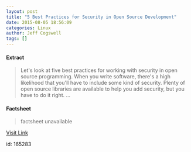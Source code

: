 ```yaml
---
layout: post
title: "5 Best Practices for Security in Open Source Development"
date: 2015-08-05 18:56:09
categories: Linux
author: Jeff Cogswell
tags: []
---
```



#### Extract
>Let's look at five best practices for working with security in open source programming. When you write software, there's a high likelihood that you'll have to include some kind of security. Plenty of open source libraries are available to help you add security, but you have to do it right....

#### Factsheet
>factsheet unavailable

[Visit Link](https://www.linux.com/news/software/applications/844424-5-best-practices-for-security-in-open-source-development/)

id:  165283
